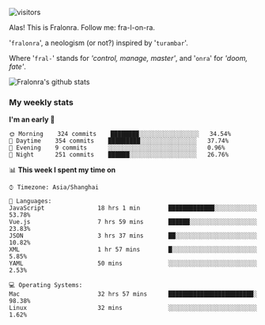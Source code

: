 ![visitors](https://visitor-badge.glitch.me/badge?page_id=fralonra.fralonra)

Alas! This is Fralonra. Follow me: fra-l-on-ra.

'`fralonra`', a neologism (or not?) inspired by '`turambar`'.

Where '`fral-`' stands for *'control, manage, master'*, and '`onra`' for *'doom, fate'*.

![Fralonra's github stats](https://github-readme-stats.vercel.app/api?username=fralonra)

### My weekly stats

<!--START_SECTION:waka-->
**I'm an early 🐤** 

```text
🌞 Morning    324 commits    ████████░░░░░░░░░░░░░░░░░   34.54% 
🌆 Daytime    354 commits    █████████░░░░░░░░░░░░░░░░   37.74% 
🌃 Evening    9 commits      ░░░░░░░░░░░░░░░░░░░░░░░░░   0.96% 
🌙 Night      251 commits    ██████░░░░░░░░░░░░░░░░░░░   26.76%

```


📊 **This week I spent my time on** 

```text
⌚︎ Timezone: Asia/Shanghai

💬 Languages: 
JavaScript               18 hrs 1 min        █████████████░░░░░░░░░░░░   53.78% 
Vue.js                   7 hrs 59 mins       ██████░░░░░░░░░░░░░░░░░░░   23.83% 
JSON                     3 hrs 37 mins       ██░░░░░░░░░░░░░░░░░░░░░░░   10.82% 
XML                      1 hr 57 mins        █░░░░░░░░░░░░░░░░░░░░░░░░   5.85% 
YAML                     50 mins             ░░░░░░░░░░░░░░░░░░░░░░░░░   2.53%

💻 Operating Systems: 
Mac                      32 hrs 57 mins      ████████████████████████░   98.38% 
Linux                    32 mins             ░░░░░░░░░░░░░░░░░░░░░░░░░   1.62%

```


<!--END_SECTION:waka-->